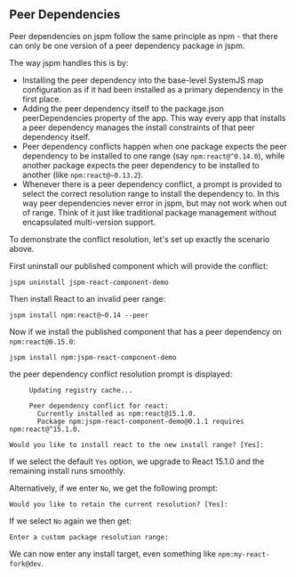 ## Peer Dependencies

Peer dependencies on jspm follow the same principle as npm - that there can only be one version
of a peer dependency package in jspm.

The way jspm handles this is by:

* Installing the peer dependency into the base-level SystemJS map configuration as if it had been installed
  as a primary dependency in the first place.
* Adding the peer dependency itself to the package.json peerDependencies property of the app. This way
  every app that installs a peer dependency manages the install constraints of that peer dependency itself.
* Peer dependency conflicts happen when one package expects the peer dependency to be installed to one range (say `npm:react@^0.14.0`),
  while another package expects the peer dependency to be installed to another (like `npm:react@~0.13.2`).
* Whenever there is a peer dependency conflict, a prompt is provided to select the correct resolution range to install
  the dependency to. In this way peer dependencies never error in jspm, but may not work when out of range.
  Think of it just like traditional package management without encapsulated multi-version support.

To demonstrate the conflict resolution, let's set up exactly the scenario above.

First uninstall our published component which will provide the conflict:

```
jspm uninstall jspm-react-component-demo
```

Then install React to an invalid peer range:

```
jspm install npm:react@~0.14 --peer
```

Now if we install the published component that has a peer dependency on `npm:react@0.15.0`:

```
jspm install npm:jspm-react-component-demo
```

the peer dependency conflict resolution prompt is displayed:

```
     Updating registry cache...

     Peer dependency conflict for react:
       Currently installed as npm:react@15.1.0.
       Package npm:jspm-react-component-demo@0.1.1 requires npm:react@^15.1.0.

Would you like to install react to the new install range? [Yes]: 
```

If we select the default `Yes` option, we upgrade to React 15.1.0 and the remaining install runs smoothly.

Alternatively, if we enter `No`, we get the following prompt:

```
Would you like to retain the current resolution? [Yes]: 
```

If we select `No` again we then get:

```
Enter a custom package resolution range: 
```

We can now enter any install target, even something like `npm:my-react-fork@dev`.